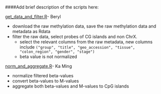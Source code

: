 ####Add brief description of the scripts here:

[get\_data\_and\_filter.R](https://github.com/STAT540-UBC/yy_team01_colorectal-cancer_STAT540_2015/blob/master/rscripts/get_data_and_filter.R)- Beryl
  - download the raw methylation data, save the raw methylation data and metadata as Rdata
  - filter the raw data, select probes of CG islands and non ChrX.
	- select the relevant columns from the raw metadata, new columns include `("group", "title", "geo_accession", "tissue", "colon_region", "gender", "stage")`
	- beta value is not normalized
  
[norm\_and\_aggregate.R](https://github.com/STAT540-UBC/yy_team01_colorectal-cancer_STAT540_2015/blob/master/rscripts/norm_and_aggregate.)- Ka Ming
  - normalize filtered beta-values
  - convert beta-values to M-values
  - aggregate both beta-values and M-values to CpG islands